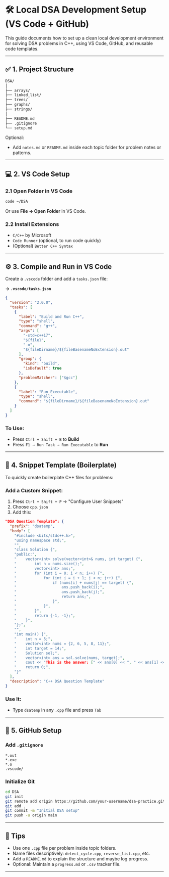 # 🛠️ Local DSA Development Setup (VS Code + GitHub)

This guide documents how to set up a clean local development environment for solving DSA problems in C++, using VS Code, GitHub, and reusable code templates.

---

## ✅ 1. Project Structure

```bash
DSA/
│
├── arrays/
├── linked_list/
├── trees/
├── graphs/
├── strings/
│
├── README.md
├── .gitignore
└── setup.md
```

Optional:
- Add `notes.md` or `README.md` inside each topic folder for problem notes or patterns.

---

## 💻 2. VS Code Setup

### 2.1 Open Folder in VS Code

```bash
code ~/DSA
```

Or use **File → Open Folder** in VS Code.

### 2.2 Install Extensions

- `C/C++` by Microsoft
- `Code Runner` (optional, to run code quickly)
- (Optional) `Better C++ Syntax`

---

## ⚙️ 3. Compile and Run in VS Code

Create a `.vscode` folder and add a `tasks.json` file:

**→ `.vscode/tasks.json`**

```json
{
  "version": "2.0.0",
  "tasks": [
    {
      "label": "Build and Run C++",
      "type": "shell",
      "command": "g++",
      "args": [
        "-std=c++17",
        "${file}",
        "-o",
        "${fileDirname}/${fileBasenameNoExtension}.out"
      ],
      "group": {
        "kind": "build",
        "isDefault": true
      },
      "problemMatcher": ["$gcc"]
    },
    {
      "label": "Run Executable",
      "type": "shell",
      "command": "${fileDirname}/${fileBasenameNoExtension}.out"
    }
  ]
}
```

### To Use:
- Press `Ctrl + Shift + B` to **Build**
- Press `F1 → Run Task → Run Executable` to **Run**

---

## 🧠 4. Snippet Template (Boilerplate)

To quickly create boilerplate C++ files for problems:

### Add a Custom Snippet:

1. Press `Ctrl + Shift + P` → "Configure User Snippets"
2. Choose `cpp.json`
3. Add this:

```json
"DSA Question Template": {
  "prefix": "dsatemp",
  "body": [
    "#include <bits/stdc++.h>",
    "using namespace std;",
    "",
    "class Solution {",
    "public:",
    "    vector<int> solve(vector<int>& nums, int target) {",
    "        int n = nums.size();",
    "        vector<int> ans;",
    "        for (int i = 0; i < n; i++) {",
    "            for (int j = i + 1; j < n; j++) {",
    "                if (nums[i] + nums[j] == target) {",
    "                    ans.push_back(i);",
    "                    ans.push_back(j);",
    "                    return ans;",
    "                }",
    "            }",
    "        }",
    "        return {-1, -1};",
    "    }",
    "};",
    "",
    "int main() {",
    "    int n = 5;",
    "    vector<int> nums = {2, 6, 5, 8, 11};",
    "    int target = 14;",
    "    Solution sol;",
    "    vector<int> ans = sol.solve(nums, target);",
    "    cout << "This is the answer: [" << ans[0] << ", " << ans[1] << "]" << endl;",
    "    return 0;",
    "}"
  ],
  "description": "C++ DSA Question Template"
}
```

### Use It:
- Type `dsatemp` in any `.cpp` file and press `Tab`

---

## 📂 5. GitHub Setup

### Add `.gitignore`

```gitignore
*.out
*.exe
*.o
.vscode/
```

### Initialize Git

```bash
cd DSA
git init
git remote add origin https://github.com/your-username/dsa-practice.git
git add .
git commit -m "Initial DSA setup"
git push -u origin main
```

---

## 📌 Tips

- Use one `.cpp` file per problem inside topic folders.
- Name files descriptively: `detect_cycle.cpp`, `reverse_list.cpp`, etc.
- Add a `README.md` to explain the structure and maybe log progress.
- Optional: Maintain a `progress.md` or `.csv` tracker file.

---

